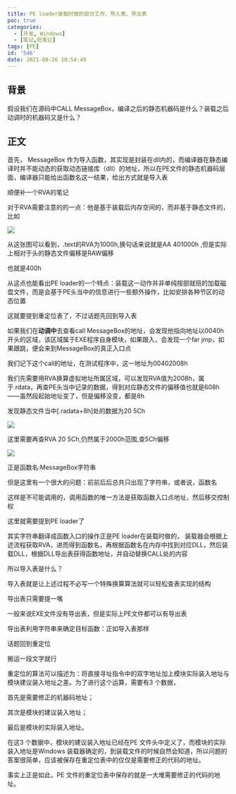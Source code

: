 ```yaml
---
title: PE loader装载时做的部分工作、导入表、导出表
poc: true
categories:
  - [开发, Windows]
  - [笔记,短笔记]
tags: [PE]
id: '546'
date: 2021-08-26 10:54:49
---
```


## 背景

假设我们在源码中CALL MessageBox，编译之后的静态机器码是什么？装载之后动调时的机器码又是什么？

## 正文

首先， MessageBox 作为导入函数，其实现是封装在dll内的，而编译器在静态编译时并不能动态的获取动态链接库（dll）的地址，所以在PE文件的静态机器码层面，编译器只能给出函数名这一结果，给出方式就是导入表

顺便补一个RVA的笔记

对于RVA需要注意的的一点：他是基于装载后内存空间的，而非基于静态文件的，比如

![](https://raw.githubusercontent.com/Valkierja/ALLPIC/main/img/202303181056171.png)

从这张图可以看到，.text的RVA为1000h,换句话来说就是AA 401000h ,但是实际上相对于头的静态文件偏移是RAW偏移

也就是400h

从这点也能看出PE loader的一个特点：装载这一动作并非单纯按部就班的加载磁盘文件，而是会基于PE头当中的信息进行一些额外操作，比如安排各种节区的动态位置

这就要提到重定位表了，不过话题先回到导入表

如果我们在**动调中**去查看call MessageBox的地址，会发现他指向地址以0040h开头的区域，该区域属于EXE程序自身模块，如果跟入，会发现一个far jmp，如果跟跳，便会来到MessageBox的真正入口点

我们记下这个call的地址，在测试程序中，这一地址为00402008h

我们先需要用RVA换算虚拟地址所属区域，可以发现RVA值为2008h，属于.rdata，再查PE头当中记录的数据，得到对应静态文件的偏移值也就是608h——虽然段起始地址变了，但是偏移没变，都是8h

发现静态文件当中\[.radata+8h\]处的数据为20 5Ch

![](https://raw.githubusercontent.com/Valkierja/ALLPIC/main/img/202303181056433.png)

这里需要再查RVA 20 5Ch,仍然属于2000h范围,查5Ch偏移

![](https://raw.githubusercontent.com/Valkierja/ALLPIC/main/img/202303181056442.png)

正是函数名:MessageBox字符串

但是这里有一个很大的问题：前前后后总共只出现了字符串，或者说，函数名

这样是不可能调用的，调用函数的唯一方法是获取函数入口点地址，然后移交控制权

这里就需要提到PE loader了

其实字符串翻译成函数入口的操作正是PE loader在装载时做的， 装载器会根据上述流程获取RVA，进而得到函数名，再根据函数名在内存中找到对应DLL，然后装载DLL，根据DLL导出表获得函数地址，并自动替换CALL处的内容

所以导入表是什么？

导入表就是让上述过程不必写一个特殊换算算法就可以轻松查表实现的结构

导出表只需要提一嘴

一般来说EXE文件没有导出表，但是实际上PE文件都可以有导出表

导出表利用字符串来确定目标函数：正如导入表那样

话题回到重定位

搬运一段文字就行

重定位的算法可以描述为：将直接寻址指令中的双字地址加上模块实际装入地址与模块建议装入地址之差。为了进行这个运算，需要有3 个数据，

首先是需要修正的机器码地址；

其次是模块的建议装入地址；

最后是模块的实际装入地址。

在这3 个数据中，模块的建议装入地址已经在PE 文件头中定义了，而模块的实际装入地址是Windows 装载器确定的，到装载文件的时候自然会知道，所以问题的答案很简单，应该被保存在重定位表中的仅仅是需要修正的代码的地址。

事实上正是如此，PE 文件的重定位表中保存的就是一大堆需要修正的代码的地址。